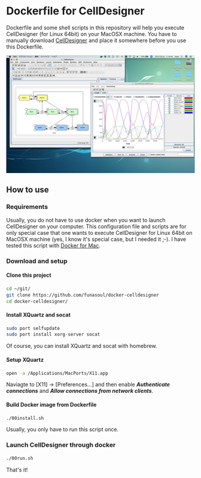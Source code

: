 # Dockerfile for CellDesigner
Dockerfile and some shell scripts in this repository will help you execute CellDesigner (for Linux 64bit) on your MacOSX machine.
You have to manually download [CellDesigner](http://celldesigner.org/) and place it somewhere before you use this Dockerfile.

![CellDesigner on Docker](./images/docker-cd.png "CellDesigner on Docker")

## How to use
### Requirements
Usually, you do not have to use docker when you want to launch CellDesigner on your computer.
This configuration file and scripts are for only special case that one wants to execute
CellDesigner for Linux 64bit on MacOSX machine (yes, I know it's special case, but I needed it ;-).
I have tested this script with [Docker for Mac](https://www.docker.com/products/docker#/mac).

### Download and setup
#### Clone this project
```sh
cd ~/git/
git clone https://github.com/funasoul/docker-celldesigner
cd docker-celldesigner/
```

#### Install XQuartz and socat
```sh
sudo port selfupdate
sudo port install xorg-server socat
```
Of course, you can install XQuartz and socat with homebrew.

#### Setup XQuartz
```sh
open -a /Applications/MacPorts/X11.app
```
Naviagte to [X11] -> [Preferences...] and then enable ***Authenticate connections*** and ***Allow connections from network clients***.

#### Build Docker image from Dockerfile
```sh
./00install.sh
```
Usually, you only have to run this script once.

### Launch CellDesigner through docker
```sh
./00run.sh
```
That's it!
